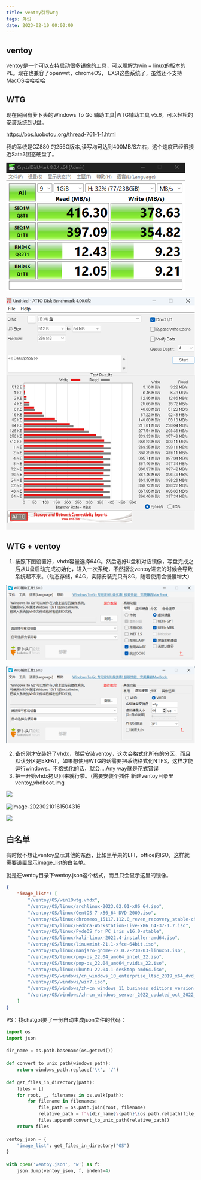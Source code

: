 ```yaml
---
title: ventoy引导wtg
tags: 外设
date: 2023-02-10 00:00:00
---
```


## ventoy

ventoy是一个可以支持启动很多镜像的工具，可以理解为win + linux的版本的PE。现在也兼容了openwrt，chromeOS， EXSI这些系统了，虽然还不支持MacOS哈哈哈哈

## WTG

现在民间有萝卜头的Windows To Go 辅助工具|WTG辅助工具 v5.6，可以轻松的安装系统到U盘。

https://bbs.luobotou.org/thread-761-1-1.html



我的系统是CZ880 的256G版本,读写均可达到400MB/S左右，这个速度已经很接近Sata3固态硬盘了。

<!--more-->

![Disk mark](https://raw.githubusercontent.com/Xu-Hardy/image-host/master/image-20230210161015798.png)

![atto benchmark](https://raw.githubusercontent.com/Xu-Hardy/image-host/master/image-20230210160038389.png)



## WTG + ventoy

1. 按照下图设置好，vhdx容量选择64G。然后选好U盘和对应镜像，写盘完成之后从U盘启动完成初始化，进入一次系统，不然据说ventoy进去的时候会导致系统起不来。（动态存储，64G，实际安装完只有8G，随着使用会慢慢增大）

![启动方式](https://raw.githubusercontent.com/Xu-Hardy/image-host/master/image-20230210160343597.png)

![设置64G](https://raw.githubusercontent.com/Xu-Hardy/image-host/master/image-20230210160428464.png)

2. 备份刚才安装好了vhdx，然后安装ventoy，这次会格式化所有的分区，而且默认分区是EXFAT，如果想使用WTG的话需要把系统格式化NTFS，这样才能运行windows。不格式化的话，就会....Any way就是花式错误
3. 把一开始vhdx拷贝回来就行啦。（需要安装个插件 新建ventoy目录里ventoy_vhdboot.img

![](https://raw.githubusercontent.com/Xu-Hardy/image-host/master/image-20230210161420893.png)

![image-20230210161504316](https://raw.githubusercontent.com/Xu-Hardy/image-host/master/image-20230210161504316.png)

![](https://raw.githubusercontent.com/Xu-Hardy/image-host/master/image-20230210161504316.png)

## 白名单

有时候不想让ventoy显示其他的东西，比如黑苹果的EFI，office的ISO，这样就需要设置显示image_list的白名单。



就是在ventoy目录下ventoy.json这个格式，而且只会显示这里的镜像。

```json
{
    "image_list": [
        "/ventoy/OS/win10wtg.vhdx",
        "/ventoy/OS/linux/archlinux-2023.02.01-x86_64.iso",
        "/ventoy/OS/linux/CentOS-7-x86_64-DVD-2009.iso",
        "/ventoy/OS/linux/chromeos_15117.112.0_reven_recovery_stable-channel_mp-v2.bin",
        "/ventoy/OS/linux/Fedora-Workstation-Live-x86_64-37-1.7.iso",
        "/ventoy/OS/linux/FydeOS_for_PC_iris_v16.0-stable",
        "/ventoy/OS/linux/kali-linux-2022.4-installer-amd64.iso",
        "/ventoy/OS/linux/linuxmint-21.1-xfce-64bit.iso",
        "/ventoy/OS/linux/manjaro-gnome-22.0.2-230203-linux61.iso",
        "/ventoy/OS/linux/pop-os_22.04_amd64_intel_22.iso",
        "/ventoy/OS/linux/pop-os_22.04_amd64_nvidia_22.iso",
        "/ventoy/OS/linux/ubuntu-22.04.1-desktop-amd64.iso",
        "/ventoy/OS/windows/cn_windows_10_enterprise_ltsc_2019_x64_dvd_9c09ff24.iso",
        "/ventoy/OS/windows/win7.iso",
        "/ventoy/OS/windows/zh-cn_windows_11_business_editions_version_22h2_updated_jan_2023_x64_dvd_82450200.iso",
        "/ventoy/OS/windows/zh-cn_windows_server_2022_updated_oct_2022_x64_dvd_884ce1ea.iso"
    ]
}
```

PS：找chatgpt要了一份自动生成json文件的代码：

```python
import os
import json

dir_name = os.path.basename(os.getcwd())

def convert_to_unix_path(windows_path):
    return windows_path.replace('\\', '/')

def get_files_in_directory(path):
    files = []
    for root, _, filenames in os.walk(path):
        for filename in filenames:
            file_path = os.path.join(root, filename)
            relative_path = f"\{dir_name}\{path}\{os.path.relpath(file_path, path)}"
            files.append(convert_to_unix_path(relative_path))
    return files

ventoy_json = {
    "image_list": get_files_in_directory("OS")
}

with open('ventoy.json', 'w') as f:
    json.dump(ventoy_json, f, indent=4)
```

